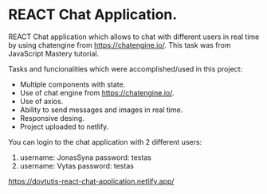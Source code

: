 # REACT Chat Application.

REACT Chat application which allows to chat with different users in real time by using chatengine from https://chatengine.io/. This task was from JavaScript Mastery tutorial.

Tasks and funcionalities which were accomplished/used in this project:
- Multiple components with state.
- Use of chat engine from https://chatengine.io/.
- Use of axios.
- Ability to send messages and images in real time.
- Responsive desing.
- Project uploaded to netlify.

You can login to the chat application with 2 different users:
1) username: JonasSyna password: testas
2) username: Vytas password: testas

https://dovtutis-react-chat-application.netlify.app/
